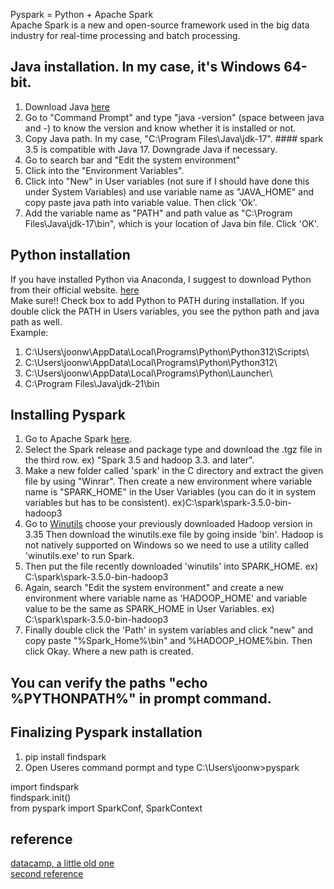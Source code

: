 

Pyspark = Python + Apache Spark      
Apache Spark is a new and open-source framework used in the big data industry for real-time processing and batch processing.    



## Java installation. In my case, it's Windows 64-bit.
1. Download Java [here](https://www.oracle.com/java/technologies/downloads/)   
2. Go to "Command Prompt" and type "java -version" (space between java and -) to know the version and know whether it is installed or not.    
3. Copy Java path. In my case, "C:\Program Files\Java\jdk-17".    #### spark 3.5 is compatible with Java 17. Downgrade Java if necessary.
4. Go to search bar and "Edit the system environment"    
5. Click into the "Environment Variables".   
6. Click into "New" in User variables (not sure if I should have done this under System Variables) and use variable name as "JAVA_HOME" and copy paste java path into variable value. Then click 'Ok'.   
7. Add the variable name as "PATH" and path value as "C:\Program Files\Java\jdk-17\bin", which is your location of Java bin file. Click 'OK'.

## Python installation
If you have installed Python via Anaconda, I suggest to download Python from their official website. [here](https://www.python.org/downloads/)   
Make sure!! Check box to add Python to PATH during installation. If you double click the PATH in Users variables, you see the python path and java path as well.  
Example:   
1) C:\Users\joonw\AppData\Local\Programs\Python\Python312\Scripts\  
2) C:\Users\joonw\AppData\Local\Programs\Python\Python312\   
3) C:\Users\joonw\AppData\Local\Programs\Python\Launcher\
4) C:\Program Files\Java\jdk-21\bin

## Installing Pyspark
1. Go to Apache Spark [here](https://spark.apache.org/downloads.html).   
2. Select the Spark release and package type and download the .tgz file in the third row.                     ex) "Spark 3.5 and hadoop 3.3. and later".           
3. Make a new folder called 'spark' in the C directory and extract the given file by using "Winrar". Then create a new environment where variable name is "SPARK_HOME" in the User Variables (you can do it in system variables but has to be consistent).
   ex)C:\spark\spark-3.5.0-bin-hadoop3              
5. Go to [Winutils](https://github.com/cdarlint/winutils) choose your previously downloaded Hadoop version in 3.35 Then download the winutils.exe file by going inside 'bin'. Hadoop is not natively supported on Windows so we need to use a utility called 'winutils.exe' to run Spark.   
6. Then put the file recently downloaded 'winutils' into SPARK_HOME.             ex) C:\spark\spark-3.5.0-bin-hadoop3         
7. Again, search "Edit the system environment" and create a new environment where variable name as 'HADOOP_HOME' and variable value to be the same as SPARK_HOME in User Variables.   ex) C:\spark\spark-3.5.0-bin-hadoop3             
9. Finally double click the 'Path' in system variables and click "new" and copy paste "%Spark_Home%\bin" and %HADOOP_HOME%bin. Then click Okay. Where a new path is created.              

## You can verify the paths "echo %PYTHONPATH%" in prompt command. 

## Finalizing Pyspark installation
1. pip install findspark            
1. Open Useres command pormpt and type C:\Users\joonw>pyspark            

import findspark   
findspark.init()              
from pyspark import SparkConf, SparkContext            

## reference 
[datacamp, a little old one](https://www.datacamp.com/tutorial/installation-of-pyspark)             
[second reference](https://www.machinelearningplus.com/pyspark/install-pyspark-on-windows/)                         



